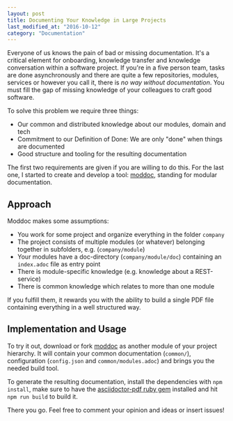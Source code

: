 ```yaml
---
layout: post
title: Documenting Your Knowledge in Large Projects
last_modified_at: "2016-10-12"
category: "Documentation"
---
```


Everyone of us knows the pain of bad or missing documentation. It's a critical element for onboarding, knowledge transfer and knowledge conversation within a software project. If you're in a five person team, tasks are done asynchronously and there are quite a few repositories, modules, services or however you call it, there is *no way without documentation*. You must fill the gap of missing knowledge of your colleagues to craft good software.

To solve this problem we require three things:

- Our common and distributed knowledge about our modules, domain and tech
- Commitment to our Definition of Done: We are only "done" when things are documented
- Good structure and tooling for the resulting documentation

The first two requirements are given if you are willing to do this. For the last one, I started to create and develop a tool: [moddoc](https://github.com/jverhoelen/moddoc "Moddoc - Simple documentation PDF builder from AsciiDoc"), standing for modular documentation.

## Approach

Moddoc makes some assumptions:

- You work for some project and organize everything in the folder `company`
- The project consists of multiple modules (or whatever) belonging together in subfolders, e.g. (`company/module`)
- Your modules have a doc-directory (`company/module/doc`) containing an `index.adoc` file as entry point
- There is module-specific knowledge (e.g. knowledge about a REST-service)
- There is common knowledge which relates to more than one module

If you fulfill them, it rewards you with the ability to build a single PDF file containing everything in a well structured way.

## Implementation and Usage

To try it out, download or fork [moddoc](https://github.com/jverhoelen/moddoc "Moddoc - Simple documentation PDF builder from AsciiDoc") as another module of your project hierarchy. It will contain your common documentation (`common/`), configuration (`config.json` and `common/modules.adoc`) and brings you the needed build tool.

To generate the resulting documentation, install the dependencies with `npm install`, make sure to have the [asciidoctor-pdf ruby gem](http://asciidoctor.org/docs/convert-asciidoc-to-pdf/#install-the-published-gem "Asciidoctor-pdf ruby gem") installed and hit `npm run build` to build it.

There you go. Feel free to comment your opinion and ideas or insert issues!
